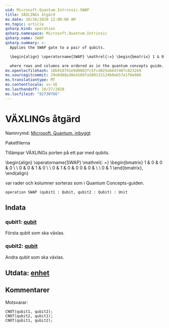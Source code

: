 ```yaml
---
uid: Microsoft.Quantum.Intrinsic.SWAP
title: VÄXLINGs åtgärd
ms.date: 10/26/2020 12:00:00 AM
ms.topic: article
qsharp.kind: operation
qsharp.namespace: Microsoft.Quantum.Intrinsic
qsharp.name: SWAP
qsharp.summary: >-
  Applies the SWAP gate to a pair of qubits.

  \begin{align} \operatorname{SWAP} \mathrel{:=} \begin{bmatrix} 1 & 0 & 0 & 0 \\\\ 0 & 0 & 1 & 0 \\\\ 0 & 1 & 0 & 0 \\\\ 0 & 0 & 0 & 1 \end{bmatrix}, \end{align}

  where rows and columns are ordered as in the quantum concepts guide.
ms.openlocfilehash: 18b910741e9d0883fc5fcd025eb647407c823269
ms.sourcegitcommit: 29e0d88a30e4166fa580132124b0eb57e1f0e986
ms.translationtype: MT
ms.contentlocale: sv-SE
ms.lasthandoff: 10/27/2020
ms.locfileid: "92730766"
---
```

# <a name="swap-operation"></a>VÄXLINGs åtgärd

Namnrymd: [Microsoft. Quantum. inbyggt](xref:Microsoft.Quantum.Intrinsic)

Paketfilerna [](https://nuget.org/packages/)


Tillämpar VÄXLINGs porten på ett par med qubits.

\begin{align} \operatorname{SWAP} \mathrel{: =} \begin{bmatrix} 1 & 0 & 0 & 0 \\ \\ 0 & 0 & 1 & 0 \\ \\ 0 & 1 & 0 & 0 0 & 0 & \\ \\ 0 & 1 \end{bmatrix}, \end{align}

var rader och kolumner sorteras som i Quantum Concepts-guiden.

```qsharp
operation SWAP (qubit1 : Qubit, qubit2 : Qubit) : Unit
```


## <a name="input"></a>Indata

### <a name="qubit1--qubit"></a>qubit1: [qubit](xref:microsoft.quantum.lang-ref.qubit)

Första qubit som ska växlas.


### <a name="qubit2--qubit"></a>qubit2: [qubit](xref:microsoft.quantum.lang-ref.qubit)

Andra qubit som ska växlas.



## <a name="output--unit"></a>Utdata: [enhet](xref:microsoft.quantum.lang-ref.unit)



## <a name="remarks"></a>Kommentarer

Motsvarar:

```qsharp
CNOT(qubit1, qubit2);
CNOT(qubit2, qubit1);
CNOT(qubit1, qubit2);
```